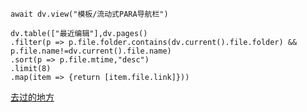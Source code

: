 ```dataviewjs
await dv.view("模板/流动式PARA导航栏")
```
```dataviewjs
dv.table(["最近编辑"],dv.pages()
.filter(p => p.file.folder.contains(dv.current().file.folder) && p.file.name!=dv.current().file.name)
.sort(p => p.file.mtime,"desc")
.limit(8)
.map(item => {return [item.file.link]}))
```
[去过的地方](https://mmjjboke.vercel.app/)





